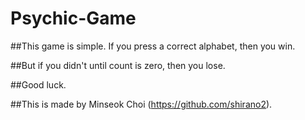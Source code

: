 # Psychic-Game


##This game is simple. If you press a correct alphabet, then you win.


##But if you didn't until count is zero, then you lose.


##Good luck.


##This is made by Minseok Choi (https://github.com/shirano2).